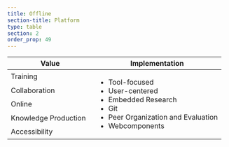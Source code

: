 ```yaml
---
title: Offline
section-title: Platform
type: table 
section: 2
order_prop: 49
---
```

<table class="implementation">
  <thead>
    <th>Value</th>
    <th>Implementation</th>
  </thead>
  <tbody>
    <colgroup>
      <col width="40%/>
      <col width="60%/>
    </colgroup>
    <tr>
      <td>Training</td>
      <td rowspan="5">
      <ul>
        <li>Tool-focused</li>
        <li>User-centered</li>
        <li>Embedded Research</li>
        <li><span>Git</span></li>
        <li>Peer Organization and Evaluation</li>
        <li><span>Webcomponents</span></li>
      </ul>
      </td>
    </tr>
    <tr>
      <td>Collaboration</td>
    </tr>
    <tr>
      <td>Online</td>  
    </tr>
    <tr>
      <td>Knowledge Production</td>
    </tr>
    <tr>
      <td>Accessibility</td>
    </tr>
  </tbody>
</table>


